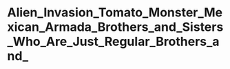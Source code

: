 # Alien_Invasion_Tomato_Monster_Mexican_Armada_Brothers_and_Sisters_Who_Are_Just_Regular_Brothers_and_